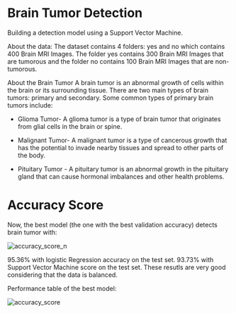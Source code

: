 # Brain Tumor Detection 


Building a detection model using a Support Vector Machine.

About the data:
The dataset contains 4 folders: yes and no which contains 400 Brain MRI Images. The folder yes contains 300 Brain MRI Images that are tumorous and the folder no contains 100 Brain MRI Images that are non-tumorous.

About the Brain Tumor
A brain tumor is an abnormal growth of cells within the brain or its surrounding tissue. There are two main types of brain tumors: primary and secondary. Some common types of primary brain tumors include:

-  Glioma Tumor- A glioma tumor is a type of brain tumor that originates from glial cells in the brain or spine.
*  Malignant Tumor- A malignant tumor is a type of cancerous growth that has the potential to invade nearby tissues and spread to other parts of the body.
+  Pituitary Tumor - A pituitary tumor is an abnormal growth in the pituitary gland that can cause hormonal imbalances and other health problems.

# Accuracy Score
Now, the best model (the one with the best validation accuracy) detects brain tumor with:

![accuracy_score_n](https://user-images.githubusercontent.com/128196839/235724080-5940eeed-a283-4a7c-9e39-8847bae15eb4.jpg)


95.36% with logistic Regression accuracy on the test set.
93.73% with Support Vector Machine score on the test set.
These resutls are very good considering that the data is balanced.

Performance table of the best model:


![accuracy_score](https://user-images.githubusercontent.com/128196839/235717402-f48f8e14-d280-484e-bf54-bb0d675a08f4.jpg)
